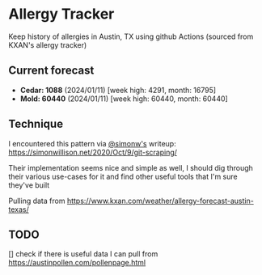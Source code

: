 # Allergy Tracker

Keep history of allergies in Austin, TX using github Actions (sourced from KXAN's allergy tracker)

## Current forecast
<!-- INJECT FORECAST -->
- **Cedar: 1088** (2024/01/11)  [week high: 4291, month: 16795]
- **Mold: 60440** (2024/01/11)  [week high: 60440, month: 60440]
<!-- END INJECT FORECAST -->

## Technique

I encountered this pattern via [@simonw's](https://github.com/simonw) writeup: https://simonwillison.net/2020/Oct/9/git-scraping/

Their implementation seems nice and simple as well, I should dig through their various use-cases for it and find other useful tools that I'm sure they've built

Pulling data from https://www.kxan.com/weather/allergy-forecast-austin-texas/

## TODO

[] check if there is useful data I can pull from https://austinpollen.com/pollenpage.html
